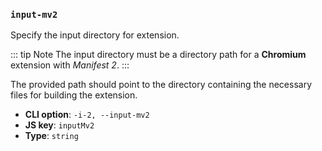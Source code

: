### `input-mv2`

Specify the input directory for extension.

::: tip Note
The input directory must be a directory path for a **Chromium** extension with _Manifest 2_.
:::

The provided path should point to the directory containing the necessary files for building the extension.

- **CLI option**: `-i-2, --input-mv2`
- **JS key**: `inputMv2`
- **Type**: `string`
